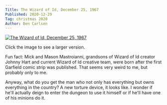 ```yaml
---
Title: The Wizard of Id, December 25, 1967
Published: 2020-12-29
Tag: christmas 2020
Author: Ben Carlsen
---
```


[![The Wizard of Id, December 25, 1967](http://blog.arkholt.com/media/decstrips2020/29-the-wizard-of-id_Mon__Dec_25__1967_.jpg)](http://blog.arkholt.com/media/decstrips2020/29-the-wizard-of-id_Mon__Dec_25__1967_.jpg)

Click the image to see a larger version.

Fun fact: Mick and Mason Mastroianni, grandsons of Wizard of Id creator Johnny Hart and current Wizard of Id creative team, were born after the first Garfield comic strip was published. That seems very weird to me, but probably only to me.

Anyway, what do you get the man who not only has everything but owns everything in the country? A new torture device, it looks like. I wonder if he'll actually deign to enter the dungeon to use it himself or if he'll have one of his minions do it.
